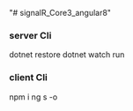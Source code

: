 "# signalR_Core3_angular8" 

### server Cli
dotnet restore
dotnet watch run

### client Cli
npm i
ng s -o


